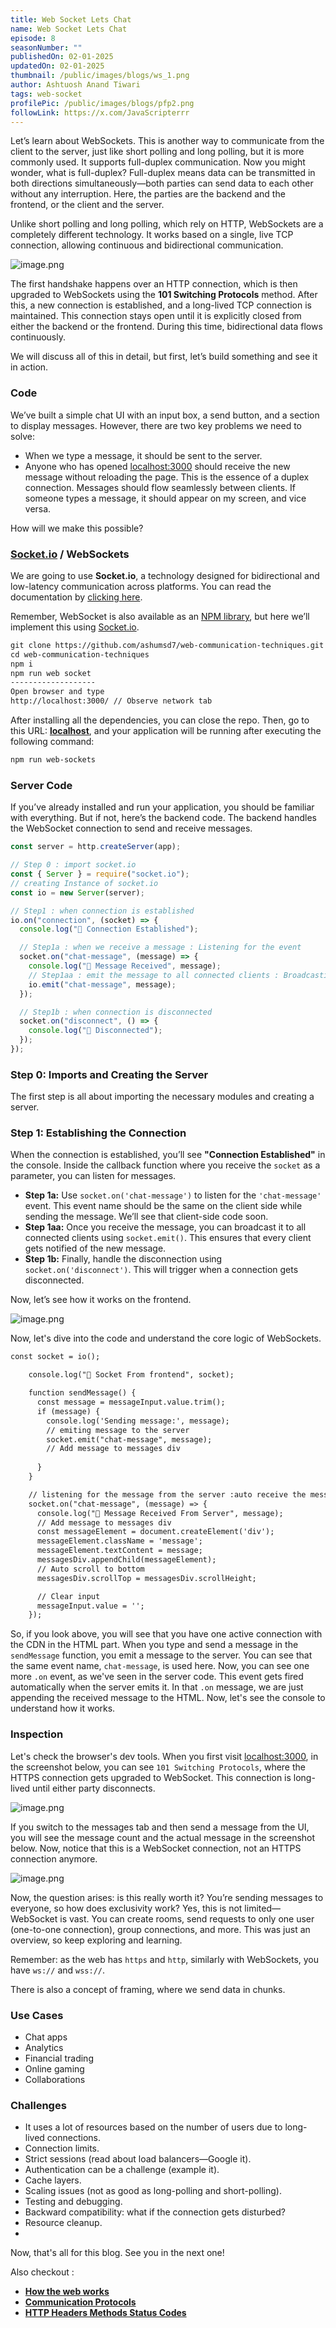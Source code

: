 ```yaml
---
title: Web Socket Lets Chat
name: Web Socket Lets Chat
episode: 8
seasonNumber: ""
publishedOn: 02-01-2025
updatedOn: 02-01-2025
thumbnail: /public/images/blogs/ws_1.png
author: Ashtuosh Anand Tiwari
tags: web-socket
profilePic: /public/images/blogs/pfp2.png
followLink: https://x.com/JavaScripterrr
---
```

Let’s learn about WebSockets. This is another way to communicate from the client to the server, just like short polling and long polling, but it is more commonly used. It supports full-duplex communication. Now you might wonder, what is full-duplex? Full-duplex means data can be transmitted in both directions simultaneously—both parties can send data to each other without any interruption. Here, the parties are the backend and the frontend, or the client and the server.

Unlike short polling and long polling, which rely on HTTP, WebSockets are a completely different technology. It works based on a single, live TCP connection, allowing continuous and bidirectional communication.

![image.png](/public/images/blogs/ws_2.png)

The first handshake happens over an HTTP connection, which is then upgraded to WebSockets using the **101 Switching Protocols** method. After this, a new connection is established, and a long-lived TCP connection is maintained. This connection stays open until it is explicitly closed from either the backend or the frontend. During this time, bidirectional data flows continuously.

We will discuss all of this in detail, but first, let’s build something and see it in action.

### Code

We’ve built a simple chat UI with an input box, a send button, and a section to display messages. However, there are two key problems we need to solve:

* When we type a message, it should be sent to the server.
* Anyone who has opened [localhost:3000](http://localhost:3000/) should receive the new message without reloading the page. This is the essence of a duplex connection. Messages should flow seamlessly between clients. If someone types a message, it should appear on my screen, and vice versa.

How will we make this possible?

### [Socket.io](http://socket.io/) / WebSockets

We are going to use **Socket.io**, a technology designed for bidirectional and low-latency communication across platforms. You can read the documentation by [clicking here](https://socket.io/).

Remember, WebSocket is also available as an [NPM library](https://www.npmjs.com/package/websocket), but here we’ll implement this using [Socket.io](http://socket.io/).

```markdown
git clone https://github.com/ashumsd7/web-communication-techniques.git
cd web-communication-techniques
npm i
npm run web socket
-------------------
Open browser and type
http://localhost:3000/ // Observe network tab
```

After installing all the dependencies, you can close the repo. Then, go to this URL: **[localhost](http://localhost/)**, and your application will be running after executing the following command:

```bash
npm run web-sockets
```

### Server Code

If you’ve already installed and run your application, you should be familiar with everything. But if not, here’s the backend code. The backend handles the WebSocket connection to send and receive messages.

```jsx
const server = http.createServer(app);

// Step 0 : import socket.io
const { Server } = require("socket.io");
// creating Instance of socket.io
const io = new Server(server);

// Step1 : when connection is established
io.on("connection", (socket) => {
  console.log("🚀 Connection Established");

  // Step1a : when we receive a message : Listening for the event
  socket.on("chat-message", (message) => {
    console.log("🚀 Message Received", message);
    // Step1aa : emit the message to all connected clients : Broadcasting the message
    io.emit("chat-message", message);
  });

  // Step1b : when connection is disconnected
  socket.on("disconnect", () => {
    console.log("🚀 Disconnected");
  });
});
```

### Step 0: Imports and Creating the Server

The first step is all about importing the necessary modules and creating a server.

### Step 1: Establishing the Connection

When the connection is established, you’ll see **"Connection Established"** in the console. Inside the callback function where you receive the `socket` as a parameter, you can listen for messages.

* **Step 1a:** Use `socket.on('chat-message')` to listen for the `'chat-message'` event. This event name should be the same on the client side while sending the message. We’ll see that client-side code soon.
* **Step 1aa:** Once you receive the message, you can broadcast it to all connected clients using `socket.emit()`. This ensures that every client gets notified of the new message.
* **Step 1b:** Finally, handle the disconnection using `socket.on('disconnect')`. This will trigger when a connection gets disconnected.

Now, let’s see how it works on the frontend.

![image.png](/public/images/blogs/ws_3.png)

Now, let's dive into the code and understand the core logic of WebSockets.

```html
const socket = io();

    console.log("🚀 Socket From frontend", socket);

    function sendMessage() {
      const message = messageInput.value.trim();
      if (message) {
        console.log('Sending message:', message);
        // emiting message to the server
        socket.emit("chat-message", message);
        // Add message to messages div
  
      }
    }

    // listening for the message from the server :auto receive the message
    socket.on("chat-message", (message) => {
      console.log("🚀 Message Received From Server", message);
      // Add message to messages div
      const messageElement = document.createElement('div');
      messageElement.className = 'message';
      messageElement.textContent = message;
      messagesDiv.appendChild(messageElement);
      // Auto scroll to bottom
      messagesDiv.scrollTop = messagesDiv.scrollHeight;

      // Clear input
      messageInput.value = '';
    });
```

So, if you look above, you will see that you have one active connection with the CDN in the HTML part. When you type and send a message in the `sendMessage` function, you emit a message to the server. You can see that the same event name, `chat-message`, is used here. Now, you can see one more `.on` event, as we've seen in the server code. This event gets fired automatically when the server emits it. In that `.on` message, we are just appending the received message to the HTML. Now, let's see the console to understand how it works.

### Inspection

Let's check the browser's dev tools. When you first visit [localhost:3000](http://localhost:3000/), in the screenshot below, you can see `101 Switching Protocols`, where the HTTPS connection gets upgraded to WebSocket. This connection is long-lived until either party disconnects.

![image.png](/public/images/blogs/ws_4.png)

If you switch to the messages tab and then send a message from the UI, you will see the message count and the actual message in the screenshot below. Now, notice that this is a WebSocket connection, not an HTTPS connection anymore.

![image.png](/public/images/blogs/ws_5.png)

Now, the question arises: is this really worth it? You’re sending messages to everyone, so how does exclusivity work? Yes, this is not limited—WebSocket is vast. You can create rooms, send requests to only one user (one-to-one connection), group connections, and more. This was just an overview, so keep exploring and learning.

Remember: as the web has `https` and `http`, similarly with WebSockets, you have `ws://` and `wss://`.

There is also a concept of framing, where we send data in chunks.

### Use Cases

* Chat apps
* Analytics
* Financial trading
* Online gaming
* Collaborations

### Challenges

* It uses a lot of resources based on the number of users due to long-lived connections.
* Connection limits.
* Strict sessions (read about load balancers—Google it).
* Authentication can be a challenge (example it).
* Cache layers.
* Scaling issues (not as good as long-polling and short-polling).
* Testing and debugging.
* Backward compatibility: what if the connection gets disturbed?
* Resource cleanup.
*

Now, that's all for this blog. See you in the next one!

Also checkout : 

* **[How the web works](https://heyashu.in/digital-garden/notes/front-end-design-system/how-the-web-works)**
* **[Communication Protocols](https://heyashu.in/digital-garden/notes/front-end-design-system/communication-protocols)**
* **[HTTP Headers Methods Status Codes](https://heyashu.in/digital-garden/notes/front-end-design-system/http-headers-methods-status-codes-and-rest-api-deep-dive)**
